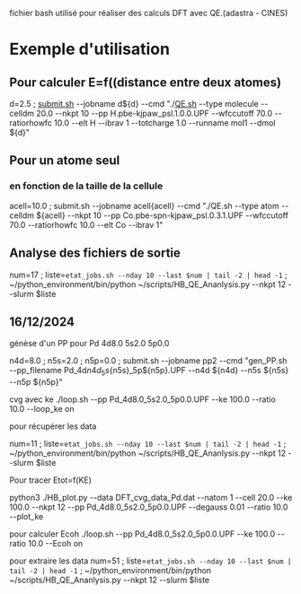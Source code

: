 fichier bash utilisé pour réaliser des calculs DFT avec QE.(adastra - CINES)

# Exemple d'utilisation
## Pour calculer E=f((distance entre deux atomes)
d=2.5 ;  [submit.sh](https://github.com/hbulou/DFT-cvg/blob/main/submit.sh) --jobname d${d} --cmd "./[QE.sh](https://github.com/hbulou/DFT-cvg/blob/main/QE.sh) --type molecule --celldm 20.0 --nkpt 10 --pp H.pbe-kjpaw_psl.1.0.0.UPF --wfccutoff 70.0 --ratiorhowfc 10.0 --elt H --ibrav 1  --totcharge 1.0 --runname mol1 --dmol ${d}"
## Pour un atome seul
### en fonction de la taille de la cellule
acell=10.0 ; submit.sh --jobname acell{acell} --cmd "./QE.sh --type atom --celldm ${acell} --nkpt 10 --pp Co.pbe-spn-kjpaw_psl.0.3.1.UPF --wfccutoff 70.0 --ratiorhowfc 10.0 --elt Co --ibrav 1"

## Analyse des fichiers de sortie

 num=17 ; liste=`etat_jobs.sh --nday 10 --last $num | tail -2 | head -1` ; ~/python_environment/bin/python ~/scripts/HB_QE_Ananlysis.py --nkpt 12 --slurm $liste

## 16/12/2024
génèse d'un PP pour Pd 4d8.0 5s2.0 5p0.0

n4d=8.0 ; n5s=2.0 ; n5p=0.0 ; submit.sh --jobname pp2 --cmd "gen_PP.sh --pp_filename Pd_4d${n4d}_5s${n5s}_5p${n5p}.UPF --n4d ${n4d} --n5s ${n5s} --n5p ${n5p}"

cvg avec ke
 ./loop.sh --pp  Pd_4d8.0_5s2.0_5p0.0.UPF --ke 100.0 --ratio 10.0 --loop_ke on

pour récupérer les data

 num=11 ; liste=`etat_jobs.sh --nday 10 --last $num | tail -2 | head -1` ; ~/python_environment/bin/python ~/scripts/HB_QE_Ananlysis.py --nkpt 12 --slurm $liste

Pour tracer Etot=f(KE)

python3 ./HB_plot.py --data DFT_cvg_data_Pd.dat --natom 1 --cell 20.0 --ke 100.0 --nkpt 12 --pp Pd_4d8.0_5s2.0_5p0.0.UPF  --degauss 0.01 --ratio 10.0 --plot_ke


pour calculer Ecoh
 ./loop.sh --pp  Pd_4d8.0_5s2.0_5p0.0.UPF --ke 100.0 --ratio 10.0 --Ecoh on

 pour extraire les data
  num=51 ; liste=`etat_jobs.sh --nday 10 --last $num | tail -2 | head -1` ; ~/python_environment/bin/python ~/scripts/HB_QE_Ananlysis.py --nkpt 12 --slurm $liste

  
